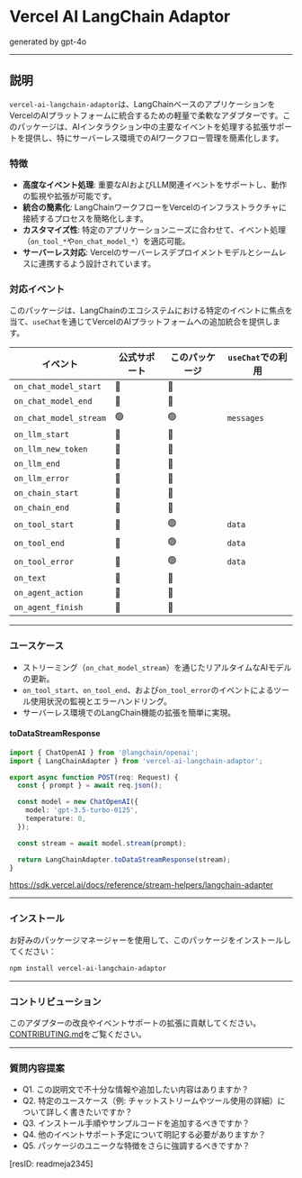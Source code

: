 
# Vercel AI LangChain Adaptor

generated by gpt-4o

---

## 説明

`vercel-ai-langchain-adaptor`は、LangChainベースのアプリケーションをVercelのAIプラットフォームに統合するための軽量で柔軟なアダプターです。このパッケージは、AIインタラクション中の主要なイベントを処理する拡張サポートを提供し、特にサーバーレス環境でのAIワークフロー管理を簡素化します。

### 特徴
- **高度なイベント処理**: 重要なAIおよびLLM関連イベントをサポートし、動作の監視や拡張が可能です。
- **統合の簡素化**: LangChainワークフローをVercelのインフラストラクチャに接続するプロセスを簡略化します。
- **カスタマイズ性**: 特定のアプリケーションニーズに合わせて、イベント処理（`on_tool_*`や`on_chat_model_*`）を適応可能。
- **サーバーレス対応**: Vercelのサーバーレスデプロイメントモデルとシームレスに連携するよう設計されています。

### 対応イベント

このパッケージは、LangChainのエコシステムにおける特定のイベントに焦点を当て、`useChat`を通じてVercelのAIプラットフォームへの追加統合を提供します。

| **イベント**             | **公式サポート**     | **このパッケージ** | **`useChat`での利用** |
|--------------------------|----------------------|---------------------|-----------------------|
| `on_chat_model_start`    | 🔴                  | 🔴                  |                       |
| `on_chat_model_end`      | 🔴                  | 🔴                  |                       |
| `on_chat_model_stream`   | 🟢                  | 🟢                  | `messages`            |
| `on_llm_start`           | 🔴                  | 🔴                  |                       |
| `on_llm_new_token`       | 🔴                  | 🔴                  |                       |
| `on_llm_end`             | 🔴                  | 🔴                  |                       |
| `on_llm_error`           | 🔴                  | 🔴                  |                       |
| `on_chain_start`         | 🔴                  | 🔴                  |                       |
| `on_chain_end`           | 🔴                  | 🔴                  |                       |
| `on_tool_start`          | 🔴                  | 🟢                  | `data`                |
| `on_tool_end`            | 🔴                  | 🟢                  | `data`                |
| `on_tool_error`          | 🔴                  | 🟢                  | `data`                |
| `on_text`                | 🔴                  | 🔴                  |                       |
| `on_agent_action`        | 🔴                  | 🔴                  |                       |
| `on_agent_finish`        | 🔴                  | 🔴                  |                       |

---

### ユースケース
- ストリーミング（`on_chat_model_stream`）を通じたリアルタイムなAIモデルの更新。
- `on_tool_start`、`on_tool_end`、および`on_tool_error`のイベントによるツール使用状況の監視とエラーハンドリング。
- サーバーレス環境でのLangChain機能の拡張を簡単に実現。


#### toDataStreamResponse

```ts
import { ChatOpenAI } from '@langchain/openai';
import { LangChainAdapter } from 'vercel-ai-langchain-adaptor';

export async function POST(req: Request) {
  const { prompt } = await req.json();

  const model = new ChatOpenAI({
    model: 'gpt-3.5-turbo-0125',
    temperature: 0,
  });

  const stream = await model.stream(prompt);

  return LangChainAdapter.toDataStreamResponse(stream);
}
```

https://sdk.vercel.ai/docs/reference/stream-helpers/langchain-adapter

---

### インストール

お好みのパッケージマネージャーを使用して、このパッケージをインストールしてください：

```bash
npm install vercel-ai-langchain-adaptor
```

---

### コントリビューション

このアダプターの改良やイベントサポートの拡張に貢献してください。[CONTRIBUTING.md](./CONTRIBUTING.md)をご覧ください。

---

### 質問内容提案
- Q1. この説明文で不十分な情報や追加したい内容はありますか？
- Q2. 特定のユースケース（例: チャットストリームやツール使用の詳細）について詳しく書きたいですか？
- Q3. インストール手順やサンプルコードを追加するべきですか？
- Q4. 他のイベントサポート予定について明記する必要がありますか？
- Q5. パッケージのユニークな特徴をさらに強調するべきですか？

[resID: readmeja2345]
